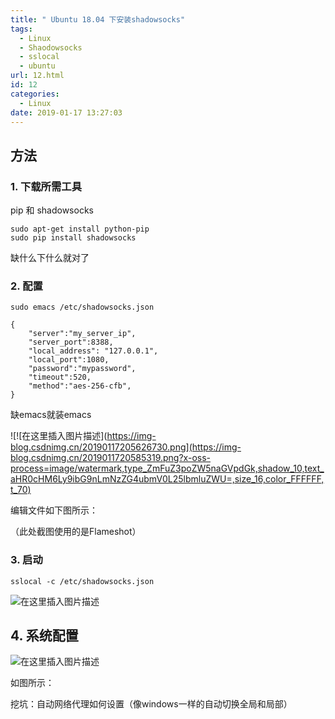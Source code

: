 ```yaml
---
title: " Ubuntu 18.04 下安装shadowsocks"
tags:
  - Linux
  - Shaodowsocks
  - sslocal
  - ubuntu
url: 12.html
id: 12
categories:
  - Linux
date: 2019-01-17 13:27:03
---
```


方法
--

### 1\. 下载所需工具

pip 和 shadowsocks

    sudo apt-get install python-pip
    sudo pip install shadowsocks

缺什么下什么就对了

### 2\. 配置

    sudo emacs /etc/shadowsocks.json
    
    {
        "server":"my_server_ip",
        "server_port":8388,
        "local_address": "127.0.0.1",
        "local_port":1080,
        "password":"mypassword",
        "timeout":520,
        "method":"aes-256-cfb",
    }

缺emacs就装emacs

![![在这里插入图片描述](https://img-blog.csdnimg.cn/20190117205626730.png](https://img-blog.csdnimg.cn/2019011720585319.png?x-oss-process=image/watermark,type_ZmFuZ3poZW5naGVpdGk,shadow_10,text_aHR0cHM6Ly9ibG9nLmNzZG4ubmV0L25lbmluZWU=,size_16,color_FFFFFF,t_70)

编辑文件如下图所示：  
  
（此处截图使用的是Flameshot）

### 3\. 启动

    sslocal -c /etc/shadowsocks.json

![在这里插入图片描述](https://img-blog.csdnimg.cn/20190117210031659.png?x-oss-process=image/watermark,type_ZmFuZ3poZW5naGVpdGk,shadow_10,text_aHR0cHM6Ly9ibG9nLmNzZG4ubmV0L25lbmluZWU=,size_16,color_FFFFFF,t_70)

4\. 系统配置
--------

![在这里插入图片描述](https://img-blog.csdnimg.cn/2019011721015952.png?x-oss-process=image/watermark,type_ZmFuZ3poZW5naGVpdGk,shadow_10,text_aHR0cHM6Ly9ibG9nLmNzZG4ubmV0L25lbmluZWU=,size_16,color_FFFFFF,t_70)

如图所示：  

挖坑：自动网络代理如何设置（像windows一样的自动切换全局和局部）